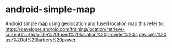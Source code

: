 # android-simple-map
 Android simple map using geolocation and fused location map
 this refer to : https://developer.android.com/training/location/retrieve-current#:~:text=The%20fused%20location%20provider%20is,device's%20use%20of%20battery%20power.
